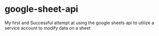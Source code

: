 # google-sheet-api

My first and Successful attempt at using the google sheets api to utilize a service account to modify data on a sheet
